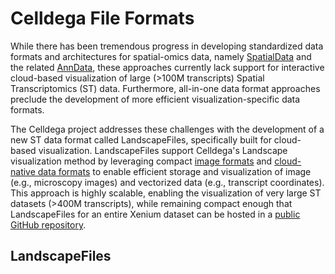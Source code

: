 # Celldega File Formats
While there has been tremendous progress in developing standardized data formats and architectures for spatial-omics data, namely [SpatialData](https://spatialdata.scverse.org/en/stable/) and the related [AnnData](https://anndata.readthedocs.io/en/stable/), these approaches currently lack support for interactive cloud-based visualization of large (>100M transcripts) Spatial Transcriptomics (ST) data. Furthermore, all-in-one data format approaches preclude the development of more efficient visualization-specific data formats.

The Celldega project addresses these challenges with the development of a new ST data format called LandscapeFiles, specifically built for cloud-based visualization. LandscapeFiles support Celldega's Landscape visualization method by leveraging compact [image formats](../technologies/index.md/#webp) and [cloud-native data formats](../technologies/index.md/#apache-parquet) to enable efficient storage and visualization of image (e.g., microscopy images) and vectorized data (e.g., transcript coordinates). This approach is highly scalable, enabling the visualization of very large ST datasets (>400M transcripts), while remaining compact enough that LandscapeFiles for an entire Xenium dataset can be hosted in a [public GitHub repository](https://github.com/broadinstitute/celldega_Xenium_Prime_Human_Skin_FFPE_outs/).


## LandscapeFiles